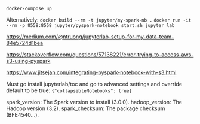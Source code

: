 `docker-compose up`

Alternatively: 
`docker build --rm -t jupyter/my-spark-nb .`
`docker run -it --rm -p 8558:8558 jupyter/pyspark-notebook start.sh jupyter lab`

https://medium.com/@ntruong/jupyterlab-setup-for-my-data-team-84e5724d1bea

https://stackoverflow.com/questions/57138221/error-trying-to-access-aws-s3-using-pyspark

https://www.jitsejan.com/integrating-pyspark-notebook-with-s3.html

Must go install jupyterlab/toc
and go to advanced settings and override default to be true:
`{"collapsibleNotebooks": true}`

spark_version: The Spark version to install (3.0.0).
hadoop_version: The Hadoop version (3.2).
spark_checksum: The package checksum (BFE4540...).
